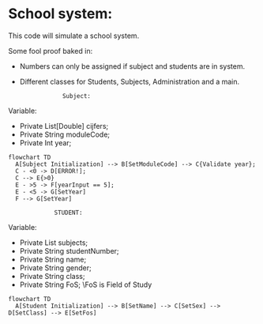 # School system:

This code will simulate a school system.

Some fool proof baked in:
* Numbers can only be assigned if subject and students are in system.
* Different classes for Students, Subjects, Administration and a main.

                  Subject:
Variable:
  * Private List[Double] cijfers;
  * Private String moduleCode;
  * Private Int year;

```mermaid
flowchart TD
  A[Subject Initialization] --> B[SetModuleCode] --> C{Validate year};
  C - <0 -> D[ERROR!];
  C --> E{>0}
  E - >5 -> F[yearInput == 5];
  E - <5 -> G[SetYear]
  F --> G[SetYear]
```

                 STUDENT:
Variable:
  * Private List<Subject> subjects;
  * Private String studentNumber;
  * Private String name;
  * Private String gender;
  * Private String class;
  * Private String FoS;    \\FoS is Field of Study

```mermaid
flowchart TD
  A[Student Initialization] --> B[SetName] --> C[SetSex] --> D[SetClass] --> E[SetFos]
  
  
```
